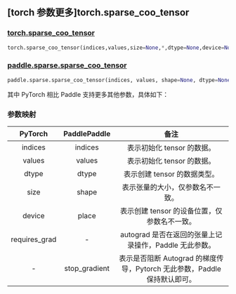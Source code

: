## [torch 参数更多]torch.sparse_coo_tensor

### [torch.sparse_coo_tensor](https://pytorch.org/docs/stable/generated/torch.sparse_coo_tensor.html?highlight=torch+sparse_coo_tensor#torch.sparse_coo_tensor)

```python
torch.sparse_coo_tensor(indices,values,size=None,*,dtype=None,device=None,requires_grad=False)
```

### [paddle.sparse.sparse_coo_tensor](https://www.paddlepaddle.org.cn/documentation/docs/zh/api/paddle/sparse/sparse_coo_tensor_cn.html#sparse-coo-tensor)

```python
paddle.sparse.sparse_coo_tensor(indices, values, shape=None, dtype=None, place=None, stop_gradient=True)
```

其中 PyTorch 相比 Paddle 支持更多其他参数，具体如下：

### 参数映射

|    PyTorch    | PaddlePaddle  |                             备注                             |
| :-----------: | :-----------: | :----------------------------------------------------------: |
|    indices    |    indices    |                  表示初始化 tensor 的数据。                  |
|    values     |    values     |                  表示初始化 tensor 的数据。                  |
|     dtype     |     dtype     |                 表示创建 tensor 的数据类型。                 |
|     size      |     shape     |               表示张量的大小，仅参数名不一致。               |
|    device     |     place     |         表示创建 tensor 的设备位置，仅参数名不一致。          |
| requires_grad |       -       |    autograd 是否在返回的张量上记录操作，Paddle 无此参数。    |
|       -       | stop_gradient | 表示是否阻断 Autograd 的梯度传导，Pytorch 无此参数，Paddle 保持默认即可。 |
